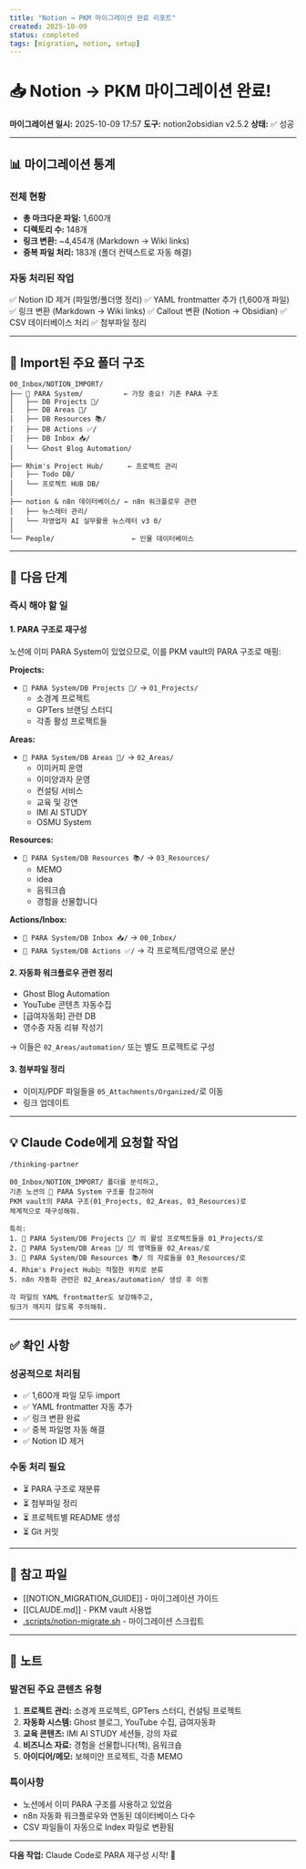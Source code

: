 ```yaml
---
title: "Notion → PKM 마이그레이션 완료 리포트"
created: 2025-10-09
status: completed
tags: [migration, notion, setup]
---
```


# 📥 Notion → PKM 마이그레이션 완료!

**마이그레이션 일시:** 2025-10-09 17:57
**도구:** notion2obsidian v2.5.2
**상태:** ✅ 성공

---

## 📊 마이그레이션 통계

### 전체 현황
- **총 마크다운 파일:** 1,600개
- **디렉토리 수:** 148개
- **링크 변환:** ~4,454개 (Markdown → Wiki links)
- **중복 파일 처리:** 183개 (폴더 컨텍스트로 자동 해결)

### 자동 처리된 작업
✅ Notion ID 제거 (파일명/폴더명 정리)
✅ YAML frontmatter 추가 (1,600개 파일)
✅ 링크 변환 (Markdown → Wiki links)
✅ Callout 변환 (Notion → Obsidian)
✅ CSV 데이터베이스 처리
✅ 첨부파일 정리

---

## 📂 Import된 주요 폴더 구조

```
00_Inbox/NOTION_IMPORT/
├── 🚀 PARA System/          ← 가장 중요! 기존 PARA 구조
│   ├── DB Projects 🚀/
│   ├── DB Areas 🔲/
│   ├── DB Resources 📚/
│   ├── DB Actions ✅/
│   ├── DB Inbox 📥/
│   └── Ghost Blog Automation/
│
├── Rhim's Project Hub/      ← 프로젝트 관리
│   ├── Todo DB/
│   └── 프로젝트 HUB DB/
│
├── notion & n8n 데이터베이스/ ← n8n 워크플로우 관련
│   ├── 뉴스레터 관리/
│   └── 자영업자 AI 실무활용 뉴스레터 v3 0/
│
└── People/                   ← 인물 데이터베이스
```

---

## 🎯 다음 단계

### 즉시 해야 할 일

#### 1. PARA 구조로 재구성
노션에 이미 PARA System이 있었으므로, 이를 PKM vault의 PARA 구조로 매핑:

**Projects:**
- `🚀 PARA System/DB Projects 🚀/` → `01_Projects/`
  - 소경계 프로젝트
  - GPTers 브랜딩 스터디
  - 각종 활성 프로젝트들

**Areas:**
- `🚀 PARA System/DB Areas 🔲/` → `02_Areas/`
  - 이미커피 운영
  - 이미양과자 운영
  - 컨설팅 서비스
  - 교육 및 강연
  - IMI AI STUDY
  - OSMU System

**Resources:**
- `🚀 PARA System/DB Resources 📚/` → `03_Resources/`
  - MEMO
  - idea
  - 음워크숍
  - 경험을 선물합니다

**Actions/Inbox:**
- `🚀 PARA System/DB Inbox 📥/` → `00_Inbox/`
- `🚀 PARA System/DB Actions ✅/` → 각 프로젝트/영역으로 분산

#### 2. 자동화 워크플로우 관련 정리
- Ghost Blog Automation
- YouTube 콘텐츠 자동수집
- [급여자동화] 관련 DB
- 영수증 자동 리뷰 작성기

→ 이들은 `02_Areas/automation/` 또는 별도 프로젝트로 구성

#### 3. 첨부파일 정리
- 이미지/PDF 파일들을 `05_Attachments/Organized/`로 이동
- 링크 업데이트

---

## 💡 Claude Code에게 요청할 작업

```
/thinking-partner

00_Inbox/NOTION_IMPORT/ 폴더를 분석하고,
기존 노션의 🚀 PARA System 구조를 참고하여
PKM vault의 PARA 구조(01_Projects, 02_Areas, 03_Resources)로
체계적으로 재구성해줘.

특히:
1. 🚀 PARA System/DB Projects 🚀/ 의 활성 프로젝트들을 01_Projects/로
2. 🚀 PARA System/DB Areas 🔲/ 의 영역들을 02_Areas/로
3. 🚀 PARA System/DB Resources 📚/ 의 자료들을 03_Resources/로
4. Rhim's Project Hub는 적절한 위치로 분류
5. n8n 자동화 관련은 02_Areas/automation/ 생성 후 이동

각 파일의 YAML frontmatter도 보강해주고,
링크가 깨지지 않도록 주의해줘.
```

---

## ✅ 확인 사항

### 성공적으로 처리됨
- ✅ 1,600개 파일 모두 import
- ✅ YAML frontmatter 자동 추가
- ✅ 링크 변환 완료
- ✅ 중복 파일명 자동 해결
- ✅ Notion ID 제거

### 수동 처리 필요
- ⏳ PARA 구조로 재분류
- ⏳ 첨부파일 정리
- ⏳ 프로젝트별 README 생성
- ⏳ Git 커밋

---

## 🔗 참고 파일

- [[NOTION_MIGRATION_GUIDE]] - 마이그레이션 가이드
- [[CLAUDE.md]] - PKM vault 사용법
- [.scripts/notion-migrate.sh](.scripts/notion-migrate.sh) - 마이그레이션 스크립트

---

## 📝 노트

### 발견된 주요 콘텐츠 유형
1. **프로젝트 관리:** 소경계 프로젝트, GPTers 스터디, 컨설팅 프로젝트
2. **자동화 시스템:** Ghost 블로그, YouTube 수집, 급여자동화
3. **교육 콘텐츠:** IMI AI STUDY 세션들, 강의 자료
4. **비즈니스 자료:** 경험을 선물합니다(책), 음워크숍
5. **아이디어/메모:** 보헤미안 프로젝트, 각종 MEMO

### 특이사항
- 노션에서 이미 PARA 구조를 사용하고 있었음
- n8n 자동화 워크플로우와 연동된 데이터베이스 다수
- CSV 파일들이 자동으로 Index 파일로 변환됨

---

**다음 작업:** Claude Code로 PARA 재구성 시작! 🚀

